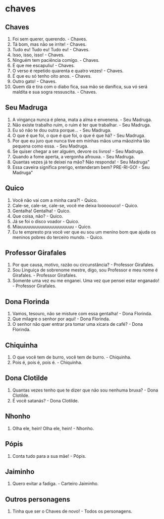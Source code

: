 # chaves


## Chaves
1. Foi sem querer, querendo. - Chaves.
1. Tá bom, mas não se irrite! - Chaves.
1. Tudo eu! Tudo eu! Tudo eu! - Chaves.
1. Isso, isso, isso! - Chaves.
1. Ninguém tem paciência comigo. - Chaves.
1. É que me escapuliu! - Chaves.
1. O verso é repetido quarenta e quatro vezes! - Chaves.
1. É que eu só tenho oito anos. - Chaves.
1. Outro gato! - Chaves.
1. Quem dá e tira com o diabo fica, sua mão se danifica, sua vó será maldita e sua sogra ressuscita. - Chaves.
    
## Seu Madruga
1. A vingança nunca é plena, mata a alma e envenena. - Seu Madruga.
1. Não existe trabalho ruim, o ruim é ter que trabalhar. - Seu Madruga.
1. Eu só não te dou outra porque... - Seu Madruga.
1. O que é que foi, o que é que foi, o que é que há? - Seu Madruga.
1. Por que eu juro que nunca tive em minhas mãos uma mãozinha tão pequena como essa. - Seu Madruga.
1. Se quiser chegar a ser alguém, devore os livros! - Seu Madruga.
1. Quando a fome aperta, a vergonha afrouxa. - Seu Madruga.
1. Quantas vezes já te deixei na mão? Não responda! - Seu Madruga"
1. Essa caveira significa prerigo, entenderam bem? PRE-RI-GO! - Seu Madruga"
    
## Quico
1. Você não vai com a minha cara?! - Quico.
1. Cale-se, cale-se, cale-se, você me deixa looooouco! - Quico.
1. Gentalha! Gentalha! - Quico.
1. Que coisa, não? - Quico.
1. Já se foi o disco voador - Quico.
1. Miauuuuuuuuuuuuuuuuuuuuu - Quico.
1. Eu te empresto pra você ver que eu sou um menino bom que ajuda os meninos pobres do terceiro mundo. - Quico.
    
## Professor Girafales
1. Por que causa, motivo, razão ou circunstância? - Professor Girafales.
1. Sou Linguiça de sobrenome mestre, digo, sou Professor e meu nome é Girafales. - Professor Girafales.
1. Somente uma vez eu me enganei. Uma vez que pensei estar enganado! - Professor Girafales.
    
## Dona Florinda
1. Vamos, tesouro, não se misture com essa gentalha! - Dona Florinda.
1. Que milagre o senhor por aqui! - Dona Florinda.
1. O senhor não quer entrar pra tomar uma xícara de café? - Dona Florinda.
    
## Chiquinha
1. O que você tem de burro, você tem de burro. - 
    Chiquinha.
1. Pois é, pois é, pois é. - Chiquinha.
    
## Dona Clotilde
1. Quantas vezes tenho que te dizer que não sou nenhuma bruxa? - Dona Clotilde.
1. É você satanás? - Dona Clotilde.
    
## Nhonho
1. Olha ele, hein! Olha ele, hein! - Nhonho.
    
## Pópis
1. Conta tudo para a sua mãe! - Pópis.
    
## Jaiminho
1. Quero evitar a fadiga. - Carteiro Jaiminho.
    
## Outros personagens
1. Tinha que ser o Chaves de novo! - Todos os personagens.